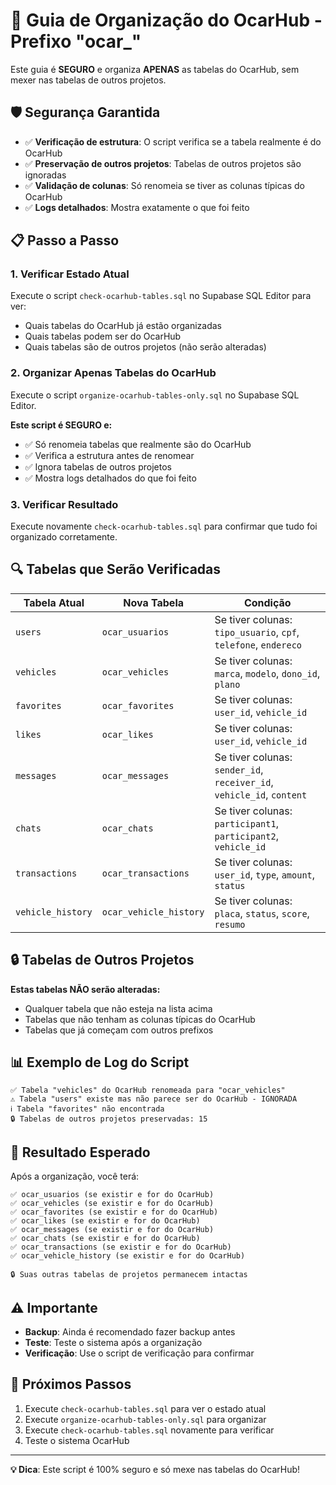 # 🚗 Guia de Organização do OcarHub - Prefixo "ocar_"

Este guia é **SEGURO** e organiza **APENAS** as tabelas do OcarHub, sem mexer nas tabelas de outros projetos.

## 🛡️ Segurança Garantida

- ✅ **Verificação de estrutura**: O script verifica se a tabela realmente é do OcarHub
- ✅ **Preservação de outros projetos**: Tabelas de outros projetos são ignoradas
- ✅ **Validação de colunas**: Só renomeia se tiver as colunas típicas do OcarHub
- ✅ **Logs detalhados**: Mostra exatamente o que foi feito

## 📋 Passo a Passo

### 1. **Verificar Estado Atual**
Execute o script `check-ocarhub-tables.sql` no Supabase SQL Editor para ver:
- Quais tabelas do OcarHub já estão organizadas
- Quais tabelas podem ser do OcarHub
- Quais tabelas são de outros projetos (não serão alteradas)

### 2. **Organizar Apenas Tabelas do OcarHub**
Execute o script `organize-ocarhub-tables-only.sql` no Supabase SQL Editor.

**Este script é SEGURO e:**
- ✅ Só renomeia tabelas que realmente são do OcarHub
- ✅ Verifica a estrutura antes de renomear
- ✅ Ignora tabelas de outros projetos
- ✅ Mostra logs detalhados do que foi feito

### 3. **Verificar Resultado**
Execute novamente `check-ocarhub-tables.sql` para confirmar que tudo foi organizado corretamente.

## 🔍 Tabelas que Serão Verificadas

| Tabela Atual | Nova Tabela | Condição |
|--------------|-------------|----------|
| `users` | `ocar_usuarios` | Se tiver colunas: `tipo_usuario`, `cpf`, `telefone`, `endereco` |
| `vehicles` | `ocar_vehicles` | Se tiver colunas: `marca`, `modelo`, `dono_id`, `plano` |
| `favorites` | `ocar_favorites` | Se tiver colunas: `user_id`, `vehicle_id` |
| `likes` | `ocar_likes` | Se tiver colunas: `user_id`, `vehicle_id` |
| `messages` | `ocar_messages` | Se tiver colunas: `sender_id`, `receiver_id`, `vehicle_id`, `content` |
| `chats` | `ocar_chats` | Se tiver colunas: `participant1`, `participant2`, `vehicle_id` |
| `transactions` | `ocar_transactions` | Se tiver colunas: `user_id`, `type`, `amount`, `status` |
| `vehicle_history` | `ocar_vehicle_history` | Se tiver colunas: `placa`, `status`, `score`, `resumo` |

## 🔒 Tabelas de Outros Projetos

**Estas tabelas NÃO serão alteradas:**
- Qualquer tabela que não esteja na lista acima
- Tabelas que não tenham as colunas típicas do OcarHub
- Tabelas que já começam com outros prefixos

## 📊 Exemplo de Log do Script

```
✅ Tabela "vehicles" do OcarHub renomeada para "ocar_vehicles"
⚠️ Tabela "users" existe mas não parece ser do OcarHub - IGNORADA
ℹ️ Tabela "favorites" não encontrada
🔒 Tabelas de outros projetos preservadas: 15
```

## 🎯 Resultado Esperado

Após a organização, você terá:

```
✅ ocar_usuarios (se existir e for do OcarHub)
✅ ocar_vehicles (se existir e for do OcarHub)  
✅ ocar_favorites (se existir e for do OcarHub)
✅ ocar_likes (se existir e for do OcarHub)
✅ ocar_messages (se existir e for do OcarHub)
✅ ocar_chats (se existir e for do OcarHub)
✅ ocar_transactions (se existir e for do OcarHub)
✅ ocar_vehicle_history (se existir e for do OcarHub)

🔒 Suas outras tabelas de projetos permanecem intactas
```

## ⚠️ Importante

- **Backup**: Ainda é recomendado fazer backup antes
- **Teste**: Teste o sistema após a organização
- **Verificação**: Use o script de verificação para confirmar

## 🚀 Próximos Passos

1. Execute `check-ocarhub-tables.sql` para ver o estado atual
2. Execute `organize-ocarhub-tables-only.sql` para organizar
3. Execute `check-ocarhub-tables.sql` novamente para verificar
4. Teste o sistema OcarHub

---

**💡 Dica**: Este script é 100% seguro e só mexe nas tabelas do OcarHub!
